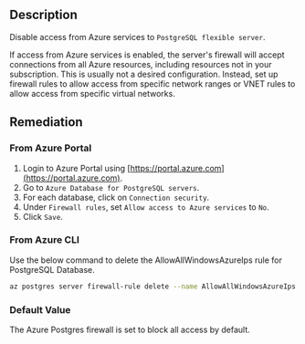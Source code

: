 ## Description

Disable access from Azure services to `PostgreSQL flexible server`.

If access from Azure services is enabled, the server's firewall will accept connections from all Azure resources, including resources not in your subscription. This is usually not a desired configuration. Instead, set up firewall rules to allow access from specific network ranges or VNET rules to allow access from specific virtual networks.

## Remediation

### From Azure Portal

1. Login to Azure Portal using [https://portal.azure.com](https://portal.azure.com).
2. Go to `Azure Database for PostgreSQL servers`.
3. For each database, click on `Connection security`.
4. Under `Firewall rules`, set `Allow access to Azure services` to `No`.
5. Click `Save`.

### From Azure CLI

Use the below command to delete the AllowAllWindowsAzureIps rule for PostgreSQL Database.

```bash
az postgres server firewall-rule delete --name AllowAllWindowsAzureIps -- resource-group <resourceGroupName> --server-name <serverName>
```

### Default Value

The Azure Postgres firewall is set to block all access by default.
